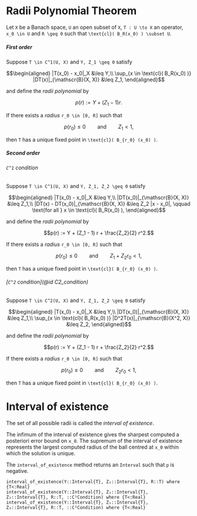 # Radii Polynomial Theorem

Let ``X`` be a Banach space, ``U`` an open subset of ``X``, ``T : U \to X`` an operator, ``x_0 \in U`` and ``R \geq 0`` such that ``\text{cl}( B_R(x_0) ) \subset U``.

##### First order

Suppose ``T \in C^1(U, X)`` and ``Y, Z_1 \geq 0`` satisfy

```math
\begin{aligned}
|T(x_0) - x_0|_X &\leq Y,\\
\sup_{x \in \text{cl}( B_R(x_0) )} |DT(x)|_{\mathscr{B}(X, X)} &\leq Z_1,
\end{aligned}
```

and define the *radii polynomial* by

```math
p(r) := Y + (Z_1 - 1) r.
```

If there exists a *radius* ``r_0 \in [0, R]`` such that

```math
p(r_0) \leq 0 \qquad \text{and} \qquad Z_1 < 1,
```

then ``T`` has a unique fixed point in ``\text{cl}( B_{r_0} (x_0) )``.

##### Second order

###### ``C^1`` condition

Suppose ``T \in C^1(U, X)`` and ``Y, Z_1, Z_2 \geq 0`` satisfy

```math
\begin{aligned}
|T(x_0) - x_0|_X &\leq Y,\\
|DT(x_0)|_{\mathscr{B}(X, X)} &\leq Z_1,\\
|DT(x) - DT(x_0)|_{\mathscr{B}(X, X)} &\leq Z_2 |x - x_0|, \qquad \text{for all } x \in \text{cl}( B_R(x_0) ),
\end{aligned}
```

and define the *radii polynomial* by

```math
p(r) := Y + (Z_1 - 1) r + \frac{Z_2}{2} r^2.
```

If there exists a *radius* ``r_0 \in [0, R]`` such that

```math
p(r_0) \leq 0 \qquad \text{and} \qquad Z_1 + Z_2 r_0 < 1,
```

then ``T`` has a unique fixed point in ``\text{cl}( B_{r_0} (x_0) )``.

###### [``C^2`` condition](@id C2_condition)

Suppose ``T \in C^2(U, X)`` and ``Y, Z_1, Z_2 \geq 0`` satisfy

```math
\begin{aligned}
|T(x_0) - x_0|_X &\leq Y,\\
|DT(x_0)|_{\mathscr{B}(X, X)} &\leq Z_1,\\
\sup_{x \in \text{cl}( B_R(x_0) )} |D^2T(x)|_{\mathscr{B}(X^2, X)} &\leq Z_2,
\end{aligned}
```

and define the *radii polynomial* by

```math
p(r) := Y + (Z_1 - 1) r + \frac{Z_2}{2} r^2.
```

If there exists a *radius* ``r_0 \in [0, R]`` such that

```math
p(r_0) \leq 0 \qquad \text{and} \qquad Z_2 r_0 < 1,
```

then ``T`` has a unique fixed point in ``\text{cl}( B_{r_0} (x_0) )``.

# Interval of existence

The set of all possible radii is called the *interval of existence*.

The infimum of the interval of existence gives the sharpest computed a posteriori error bound on ``x_0``. The supremum of the interval of existence represents the largest computed radius of the ball centred at ``x_0`` within which the solution is unique.

The `interval_of_existence` method returns an `Interval` such that ``p`` is negative.

```@docs
interval_of_existence(Y::Interval{T}, Z₁::Interval{T}, R::T) where {T<:Real}
interval_of_existence(Y::Interval{T}, Z₁::Interval{T}, Z₂::Interval{T}, R::T, ::C¹Condition) where {T<:Real}
interval_of_existence(Y::Interval{T}, Z₁::Interval{T}, Z₂::Interval{T}, R::T, ::C²Condition) where {T<:Real}
```
